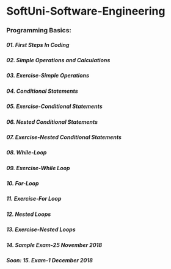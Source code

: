# SoftUni-Software-Engineering

### Programming Basics:
##### 01. First Steps In Coding
##### 02. Simple Operations and Calculations
##### 03. Exercise-Simple Operations
##### 04. Conditional Statements
##### 05. Exercise-Conditional Statements
##### 06. Nested Conditional Statements
##### 07. Exercise-Nested Conditional Statements
##### 08. While-Loop
##### 09. Exercise-While Loop
##### 10. For-Loop
##### 11. Exercise-For Loop
##### 12. Nested Loops
##### 13. Exercise-Nested Loops
##### 14. Sample Exam-25 November 2018

##### Soon: 15. Exam-1 December 2018
